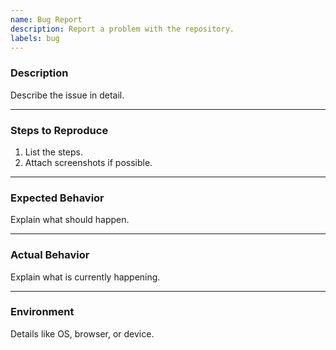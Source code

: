 ```yaml
---
name: Bug Report
description: Report a problem with the repository.
labels: bug
---
```


### Description

Describe the issue in detail.

---
### Steps to Reproduce

1. List the steps.
2. Attach screenshots if possible.

---
### Expected Behavior

Explain what should happen.

---
### Actual Behavior

Explain what is currently happening.

---
### Environment

Details like OS, browser, or device.